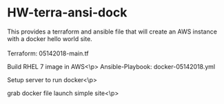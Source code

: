 # HW-terra-ansi-dock
This provides a terraform and ansible file that will create an AWS instance with a docker hello world site.\
\
Terraform: 05142018-main.tf\
	<p>Build RHEL 7 image in AWS<\p>
Ansible-Playbook: docker-05142018.yml\
	<p>Setup server to run docker<\p>
	<p>grab docker file launch simple site<\p>
